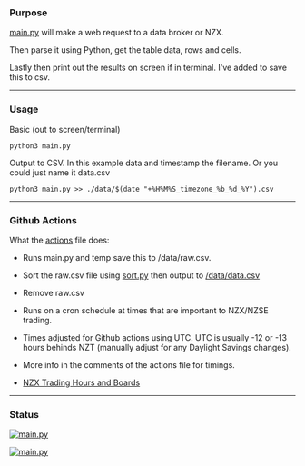 ### Purpose

[main.py](main.py) will make a web request to a data broker or NZX.

Then parse it using Python, get the table data, rows and cells. 

Lastly then print out the results on screen if in terminal. I've added to save this to csv.


----

### Usage

Basic (out to screen/terminal)

```
python3 main.py
```

Output to CSV. In this example data and timestamp the filename. Or you could just name it data.csv

```
python3 main.py >> ./data/$(date "+%H%M%S_timezone_%b_%d_%Y").csv
```

----

### Github Actions

What the [actions](.github/workflows/actions.yml) file does:

* Runs main.py and temp save this to /data/raw.csv.

* Sort the raw.csv file using [sort.py](sort.py) then output to [/data/data.csv](./data/data.csv)

* Remove raw.csv

* Runs on a cron schedule at times that are important to NZX/NZSE trading. 

* Times adjusted for Github actions using UTC. UTC is usually -12 or -13 hours behinds NZT (manually adjust for any Daylight Savings changes).
* More info in the comments of the actions file for timings.
* [NZX Trading Hours and Boards](https://www.nzx.com/services/nzx-trading/hours-boards)


----

### Status

[![main.py](https://github.com/SystemJargon/nzx_data/actions/workflows/actions_mkt_close.yml/badge.svg)](https://github.com/SystemJargon/nzx_data/actions/workflows/actions_mkt_close.yml)

[![main.py](https://github.com/SystemJargon/nzx_data/actions/workflows/actions_mkt_open.yml/badge.svg)](https://github.com/SystemJargon/nzx_data/actions/workflows/actions_mkt_open.yml)
